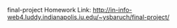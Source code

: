 final-project
Homework Link: http://in-info-web4.luddy.indianapolis.iu.edu/~ysbaruch/final-project/
 
 
 
